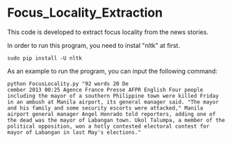 # Focus_Locality_Extraction

This code is developed to extract focus locality from the news stories. 

In order to run this program, you need to instal "nltk" at first. 
```
sudo pip install -U nltk
```
As an example to run the program, you can input the following command: 

```
python FocusLocality.py "92 words 20 De
cember 2013 00:25 Agence France Presse AFPR English Four people including the mayor of a southern Philippine town were killed Friday in an ambush at Manila airport, its general manager said. "The mayor and his family and some security escorts were attacked," Manila airport general manager Angel Honrado told reporters, adding one of the dead was the mayor of Labangan town. Ukol Talumpa, a member of the political opposition, won a hotly contested electoral contest for mayor of Labangan in last May's elections."
```
